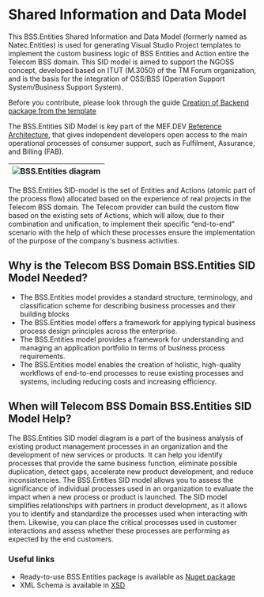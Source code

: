 # Shared Information and Data Model

This BSS.Entities Shared Information and Data Model (formerly named as Natec.Entities) is used for generating Visual Studio Project templates to implement the custom business logic of BSS Entities and Action entire the Telecom BSS domain. This SID model is aimed to support the NGOSS concept, developed based on ITUT (M.3050) of the TM Forum organization, and is the basis for the integration of OSS/BSS (Operation Support System/Business Support System).

Before you contribute, please look through the guide [Creation of Backend package from the template](https://mef.dev/dev_guides/first_backend_plugin.md) 


The BSS.Entities SID Model is key part of the MEF.DEV [Reference Architecture](https://mef.dev/plugin_basics/introduction.md#domain-driven-reference-architecture), that gives independent developers open access to the main operational processes of consumer support, such as Fulfilment, Assurance, and Billing (FAB).

|![BSS.Entities diagram](https://mef.dev/images/plugin_basics/introduction/sid.png)|
| :--: |

The BSS.Entities SID-model is the set of Entities and Actions (atomic part of the process flow) allocated based on the experience of real projects in the Telecom BSS domain. The Telecom provider can build the custom flow based on the existing sets of Actions, which will allow, due to their combination and unification, to implement their specific “end-to-end” scenario with the help of which these processes ensure the implementation of the purpose of the company's business activities.

## Why is the Telecom BSS Domain BSS.Entities SID Model Needed?

+ The BSS.Entities model provides a standard structure, terminology, and classification scheme for describing business processes and their building blocks
+ The BSS.Entities model offers a framework for applying typical business process design principles across the enterprise.
+ The BSS.Entities model provides a framework for understanding and managing an application portfolio in terms of business process requirements.
+ The BSS.Entities model enables the creation of holistic, high-quality workflows of end-to-end processes to reuse existing processes and systems, including reducing costs and increasing efficiency.

## When will Telecom BSS Domain BSS.Entities SID Model Help? 

The BSS.Entities SID model diagram is a part of the business analysis of existing product management processes in an organization and the development of new services or products. It can help you identify processes that provide the same business function, eliminate possible duplication, detect gaps, accelerate new product development, and reduce inconsistencies. The BSS.Entities SID model allows you to assess the significance of individual processes used in an organization to evaluate the impact when a new process or product is launched. The SID model simplifies relationships with partners in product development, as it allows you to identify and standardize the processes used when interacting with them. Likewise, you can place the critical processes used in customer interactions and assess whether these processes are performing as expected by the end customers.

### Useful links
 
- Ready-to-use BSS.Entities package is available as [Nuget package](https://www.nuget.org/packages/BSS.Entities)
- XML Schema is available in [XSD](https://raw.githubusercontent.com/mef-dev/model-first-backend-plugin/main/workflows/readme/sid.xsd)
